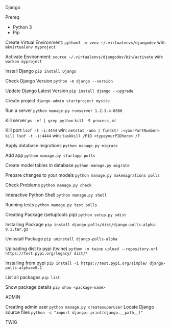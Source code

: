 Django

Prereq
- Python 3
- Pip

Create Virtual Environment:
    `python3 -m venv ~/.virtualenvs/djangodev`
    win: `mkvirtualenv myproject`

Activate Environment:
    `source ~/.virtualenvs/djangodev/bin/activate`
    win: `workon myproject`

Install Django
    `pip install Django`

Check Django Version
    `python -m django --version`

Update Django Latest Version
    `pip install django --upgrade`

Create project
    `django-admin startproject mysite`

Run a server
    `python manage.py runserver 1.2.3.4:8080`

Kill server
    `ps -ef | grep python`
    `kill -9 process_id`
    

Kill port
    `lsof -t -i:4444`
    win: `netstat -ano | findstr :<yourPortNumber>`
    `kill lsof -t -i:4444`
    win: `taskkill /PID <typeyourPIDhere> /F`

Apply database migrations
    `python manage.py migrate`

Add app
    `python manage.py startapp polls`

Create model tables in database
    `python manage.py migrate`

Prepare changes to your models
    `python manage.py makemigrations polls`

Check Problems
    `python manage.py check`

Interactive Python Shell
    `python manage.py shell`

Running tests
    `python manage.py test polls`

Creating Package (setuptools pip)
    `python setup.py sdist`

Installing Package
    `pip install django-polls/dist/django-polls-alpha-0.1.tar.gz`

Uninstall Package
    `pip uninstall django-polls-alpha`

Uploading dist to pypi (twine)
    `python -m twine upload --repository-url https://test.pypi.org/legacy/ dist/*`

Installing from pypi
    `pip install -i https://test.pypi.org/simple/ django-polls-alpha==0.1`

List all packages
    `pip list`

Show package details
    `pip show <package-name>`


ADMIN

Creating admin user
    `python manage.py createsuperuser`
Locate Django source files
    `python -c "import django; print(django.__path__)"`


TWIG
